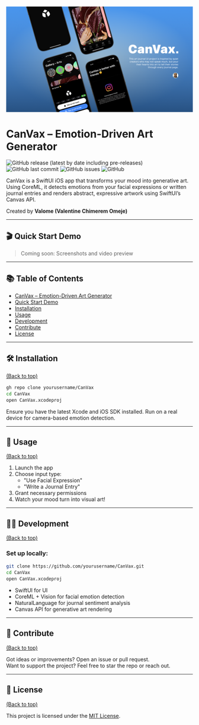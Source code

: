 ![CanVax Cover](./readme-resources/thumbnail.png)  <!-- Replace with your actual file name -->
# CanVax – Emotion-Driven Art Generator

![GitHub release (latest by date including pre-releases)](https://img.shields.io/github/v/release/is-valome/CanVax?include_prereleases)
![GitHub last commit](https://img.shields.io/github/last-commit/is-valome/CanVax)
![GitHub issues](https://img.shields.io/github/issues/is-valome/CanVax)
![GitHub](https://img.shields.io/github/license/is-valome/CanVax)


CanVax is a SwiftUI iOS app that transforms your mood into generative art. Using CoreML, it detects emotions from your facial expressions or written journal entries and renders abstract, expressive artwork using SwiftUI’s Canvas API.

Created by **Valome (Valentine Chimerem Omeje)**

---

## 🎬 Quick Start Demo

> Coming soon: Screenshots and video preview

---

## 📚 Table of Contents

- [CanVax – Emotion-Driven Art Generator](#canvax--emotion-driven-art-generator)
- [Quick Start Demo](#-quick-start-demo)
- [Installation](#installation)
- [Usage](#usage)
- [Development](#development)
- [Contribute](#contribute)
- [License](#license)

---

## 🛠 Installation
[(Back to top)](#📚-table-of-contents)

```bash
gh repo clone yourusername/CanVax
cd CanVax
open CanVax.xcodeproj
```

Ensure you have the latest Xcode and iOS SDK installed. Run on a real device for camera-based emotion detection.

---

## 🚀 Usage
[(Back to top)](#📚-table-of-contents)

1. Launch the app  
2. Choose input type:
   - "Use Facial Expression"
   - "Write a Journal Entry"
3. Grant necessary permissions  
4. Watch your mood turn into visual art!

---

## 🧑‍💻 Development
[(Back to top)](#📚-table-of-contents)

### Set up locally:

```bash
git clone https://github.com/yourusername/CanVax.git
cd CanVax
open CanVax.xcodeproj
```

- SwiftUI for UI  
- CoreML + Vision for facial emotion detection  
- NaturalLanguage for journal sentiment analysis  
- Canvas API for generative art rendering

---

## 🤝 Contribute
[(Back to top)](#📚-table-of-contents)

Got ideas or improvements? Open an issue or pull request.  
Want to support the project? Feel free to star the repo or reach out.

---

## 📄 License
[(Back to top)](#📚-table-of-contents)

This project is licensed under the [MIT License](./LICENSE).



